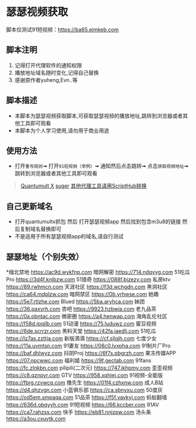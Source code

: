 # 瑟瑟视频获取

脚本仅测试91短视频：https://ba65.eimkeb.com
## 脚本注明

1. 记得打开代理软件的通知权限
2. 播放地址域名随时变化,记得自己替换
3. 感谢原作者yuheng,Evn..等

## 脚本描述

- 本脚本为瑟瑟视频获取脚本,可获取瑟瑟视频的播放地址,跳转到浏览器或者其他工具即可观看
- 本脚本为个人学习使用,请勿用于商业用途

## 使用方法

- 打开`重写规则`➟ 打开`91短视频（举例）`➟ 通知然后点击跳转➟ 点击`获取视频地址`➟ 跳转到浏览器或者其他工具即可观看


> [Quantumult X](hhttps://raw.githubusercontent.com/Yu9191/Rewrite/main/m3u8/m3u8.js)
> [suger](https://raw.githubusercontent.com/Yu9191/Rewrite/main/m3u8/m3u8.sgmodule)
> [其他代理工具请用ScriptHub转换](https://github.com/Script-Hub-Org/Script-Hub)


## 自己更新域名

- 打开quantumultx抓包 然后 打开瑟瑟视频app 然后找到包含m3u8的链接 然后复制域名替换即可
- 不是适用于所有瑟瑟视频app的域名,请自行测试


## 瑟瑟地址（个别失效）

*缅北禁地  https://ac9d.wykfnp.com
暗网解密  https://714.ndqvyg.com
51吃瓜Pro  https://3d4f.knjbzw.com
51猎奇  https://088f.bjzezy.com
私房ktv  https://89.rwhmcn.com
天涯社区  https://f3d.wchgdn.com
黑洞社区  https://ca64.mdplzw.com
暗网禁区  https://0b.yrhwse.com
她趣  https://5e7.rtlzhe.com
Blued  https://5ba.aryhca.com
妹团  https://36.paxvrh.com
杏吧  https://9923.hzbwia.com
老九品茶  https://0a.obntac.com
微密圈  https://a4.henwap.com
海角乱伦社区  https://f58d.ipqjlb.com
51动漫  https://75.luduwz.com
蜜豆视频  https://6de.scrrzr.com
黑料天堂  https://42fa.jaedlj.com
51吃瓜  https://lz7as.zzttja.com
新版滴滴  https://cf.sjlqjh.com
七度少女  https://11a.uvmtsn.com
91妻友  https://08c0.lvxpha.com
91制片厂Pro  https://baf.dhlwyz.com
抖阴Proj  https://6f7s.pbgrzh.com
果冻传媒APP  https://07.npcwwc.com
福利姬  https://9f.gectab.com
91fans  https://fc.zlnkbn.com
pilipili(二次元)  https://747.jkhpmy.com
歪歪视频  https://c8.qznpyr.com
GTV  https://958.xqhjej.com
91视频-全能版  https://fbrg.rzvwcq.com
撸先生  https://01f4.czhxnw.com
成人B站  https://d4.qhzvgn.com
小蓝俱乐部  https://ca.sbnyxu.com
50度灰  https://od5em.smpaqa.com
51品茶  https://f5f.vavkyj.com
蚂蚁翻墙  https://636d.obqyyh.com
91短视频  https://66.kccber.com
91AV  https://ca7.rahzss.com
快手  https://eb81.nnjzpw.com
汤头条  https://a3ou.cxuvtk.com

